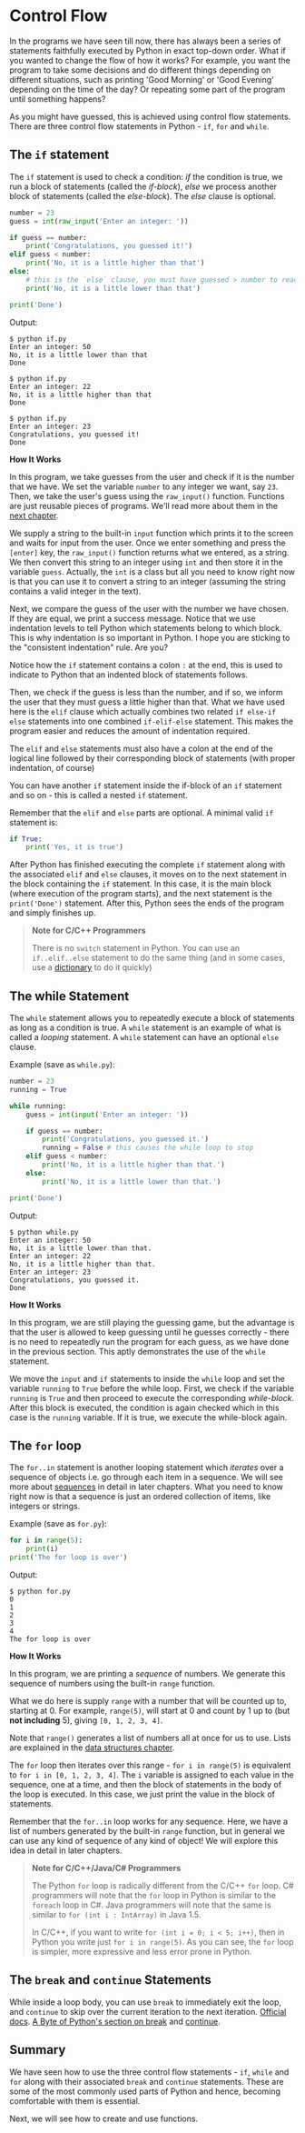 # Control Flow

In the programs we have seen till now, there has always been a series of statements faithfully executed by Python in exact top-down order. What if you wanted to change the flow of how it works? For example, you want the program to take some decisions and do different things depending on different situations, such as printing 'Good Morning' or 'Good Evening' depending on the time of the day? Or repeating some part of the program until something happens?

As you might have guessed, this is achieved using control flow statements. There are three control flow statements in Python - `if`, `for` and `while`.

## The `if` statement

The `if` statement is used to check a condition: *if* the condition is true, we run a block of statements (called the _if-block_), *else* we process another block of statements (called the _else-block_). The *else* clause is optional.

```python
number = 23
guess = int(raw_input('Enter an integer: '))

if guess == number:
    print('Congratulations, you guessed it!')
elif guess < number:
    print('No, it is a little higher than that')
else:
    # this is the `else` clause, you must have guessed > number to reach here
    print('No, it is a little lower than that')

print('Done')
```

Output:

```
$ python if.py
Enter an integer: 50
No, it is a little lower than that
Done

$ python if.py
Enter an integer: 22
No, it is a little higher than that
Done

$ python if.py
Enter an integer: 23
Congratulations, you guessed it!
Done
```

**How It Works**

In this program, we take guesses from the user and check if it is the number that we have. We set the variable `number` to any integer we want, say `23`. Then, we take the user's guess using the `raw_input()` function. Functions are just reusable pieces of programs. We'll read more about them in the [next chapter](./09_functions.md#functions).

We supply a string to the built-in `input` function which prints it to the screen and waits for input from the user. Once we enter something and press the `[enter]` key, the `raw_input()` function returns what we entered, as a string. We then convert this string to an integer using `int` and then store it in the variable `guess`. Actually, the `int` is a class but all you need to know right now is that you can use it to convert a string to an integer (assuming the string contains a valid integer in the text).

Next, we compare the guess of the user with the number we have chosen. If they are equal, we print a success message. Notice that we use indentation levels to tell Python which statements belong to which block. This is why indentation is so important in Python. I hope you are sticking to the "consistent indentation" rule. Are you?

Notice how the `if` statement contains a colon `:` at the end, this is used to indicate to Python that an indented block of statements follows.

Then, we check if the guess is less than the number, and if so, we inform the user that they must guess a little higher than that. What we have used here is the `elif` clause which actually combines two related `if else-if else` statements into one combined `if-elif-else` statement. This makes the program easier and reduces the amount of indentation required.

The `elif` and `else` statements must also have a colon at the end of the logical line followed by their corresponding block of statements (with proper indentation, of course)

You can have another `if` statement inside the if-block of an `if` statement and so on - this is called a nested `if` statement.

Remember that the `elif` and `else` parts are optional. A minimal valid `if` statement is:

```python
if True:
    print('Yes, it is true')
```

After Python has finished executing the complete `if` statement along with the associated `elif` and `else` clauses, it moves on to the next statement in the block containing the `if` statement. In this case, it is the main block (where execution of the program starts), and the next statement is the `print('Done')` statement. After this, Python sees the ends of the program and simply finishes up.

> **Note for C/C++ Programmers**
>
> There is no `switch` statement in Python. You can use an `if..elif..else` statement to do the same thing (and in some cases, use a [dictionary](./11_data_structures.md#dictionary) to do it quickly)

## The while Statement

The `while` statement allows you to repeatedly execute a block of statements as long as a condition is true. A `while` statement is an example of what is called a *looping* statement. A `while` statement can have an optional `else` clause.

Example (save as `while.py`):

```python
number = 23
running = True

while running:
    guess = int(input('Enter an integer: '))

    if guess == number:
        print('Congratulations, you guessed it.')
        running = False # this causes the while loop to stop
    elif guess < number:
        print('No, it is a little higher than that.')
    else:
        print('No, it is a little lower than that.')

print('Done')
```

Output:

```
$ python while.py
Enter an integer: 50
No, it is a little lower than that.
Enter an integer: 22
No, it is a little higher than that.
Enter an integer: 23
Congratulations, you guessed it.
Done
```

**How It Works**

In this program, we are still playing the guessing game, but the advantage is that the user is allowed to keep guessing until he guesses correctly - there is no need to repeatedly run the program for each guess, as we have done in the previous section. This aptly demonstrates the use of the `while` statement.

We move the `input` and `if` statements to inside the `while` loop and set the variable `running` to `True` before the while loop. First, we check if the variable `running` is `True` and then proceed to execute the corresponding *while-block*. After this block is executed, the condition is again checked which in this case is the `running` variable. If it is true, we execute the while-block again.

## The `for` loop

The `for..in` statement is another looping statement which *iterates* over a sequence of objects i.e. go through each item in a sequence. We will see more about [sequences](./11_data_structures.md#sequence) in detail in later chapters. What you need to know right now is that a sequence is just an ordered collection of items, like integers or strings.

Example (save as `for.py`):

```python
for i in range(5):
    print(i)
print('The for loop is over')
```

Output:

```
$ python for.py
0
1
2
3
4
The for loop is over
```

**How It Works**

In this program, we are printing a *sequence* of numbers. We generate this sequence of numbers using the built-in `range` function.

What we do here is supply `range` with a number that will be counted up to, starting at 0. For example, `range(5)`, will start at 0 and count by 1 up to (but **not including** 5), giving `[0, 1, 2, 3, 4]`.

Note that `range()` generates a list of numbers all at once for us to use. Lists are explained in the [data structures chapter](./11_data_structures.md#data-structures).

The `for` loop then iterates over this range - `for i in range(5)` is equivalent to `for i in [0, 1, 2, 3, 4]`. The `i` variable is assigned to each value in the sequence, one at a time, and then the block of statements in the body of the loop is executed.  In this case, we just print the value in the block of statements.

Remember that the `for..in` loop works for any sequence. Here, we have a list of numbers generated by the built-in `range` function, but in general we can use any kind of sequence of any kind of object! We will explore this idea in detail in later chapters.

> **Note for C/C++/Java/C# Programmers**
> 
> The Python `for` loop is radically different from the C/C++ `for` loop. C# programmers will note that the `for` loop in Python is similar to the `foreach` loop in C#. Java programmers will note that the same is similar to `for (int i : IntArray)` in Java 1.5.
> 
> In C/C++, if you want to write `for (int i = 0; i < 5; i++)`, then in Python you write just `for i in range(5)`. As you can see, the `for` loop is simpler, more expressive and less error prone in Python.

## The `break` and `continue` Statements

While inside a loop body, you can use `break` to immediately exit the loop, and `continue` to skip over the current iteration to the next iteration. [Official docs](https://docs.python.org/2/tutorial/controlflow.html#break-and-continue-statements-and-else-clauses-on-loops). [A Byte of Python's section on break](http://python.swaroopch.com/control_flow.html#break-statement) and [continue](http://python.swaroopch.com/control_flow.html#continue-statement).

## Summary

We have seen how to use the three control flow statements - `if`, `while` and `for` along with their associated `break` and `continue` statements. These are some of the most commonly used parts of Python and hence, becoming comfortable with them is essential.

Next, we will see how to create and use functions.
